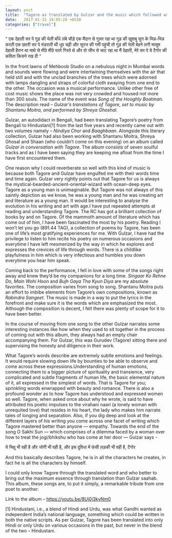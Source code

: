 ```yaml
---
layout: post
title:  "Tagore as translated by Gulzar and the music which followed and flowed"
date:   2017-01-31 19:05:28 +0530
categories: ["travel"]
---
```

” एक देहाती सर पे गुड़ की भेली बाँधे लंबे चौड़े एक मैंदान से गुज़र रहा था
गुड़ की खुशबु सुन के भिन्न-भिन्न करती एक छतरी सर पे मंडराती थी
धूप चढ़ी और सूरज की गर्मी पहुंची तो
गुड़ की भेली बेहने लगी
मासूम देहाती हैरान था
माथे से मीठे मीठे पतरे गिरते थे
और वो जीभ से चाट रहा था
मैं देहाती, मेरे सर पे ये टैगोर की कविता किसने रख दी “  

In the front lawns of Mehboob Studio on a nebulous night in Mumbai words and sounds were flowing and were intertwining themselves with the air that held still and with the unclad branches of the trees which were adorned with lamps dangling and straps of colorful cloth swaying from one end to the other. The occasion was a musical performance. Unlike other free of cost music shows the place was not very crowded and housed not more than 300 souls. The name of the event was *Song of the Hooghly Boatman*. The description read – *Gulzar’s translations of Tagore, set to music by Shantanu Moitra, and performed by Shreya Ghoshal.*  

Gulzar, an autodidact in Bengali, had been translating Tagore’s poetry from Bengali to Hindustani[1] from the last five years and recently came out with two volumes namely – *Nindiya Chor* and *Baaghbaan*. Alongside this literary collection, Gulzar had also been working with Shantanu Moitra, Shreya Ghosal and Shaan (who couldn’t come on this evening) on an album called *Gulzar in conversation with Tagore*. The album consists of seven soulful tracks and as I have been saying they are keeping me afloat from the time I have first encountered them.  

One reason why I could reverberate so well with this kind of music is because both Tagore and Gulzar have engulfed me with their words time and time again. Gulzar very rightly points out that Tagore for us is always the mystical-bearded-ancient-oriental-wizard with ocean-deep eyes. Tagore as a young man is unimaginable. But Tagore was not always of this saintly depiction as we know, he was a young man and he was creating art and literature as a young man. It would be interesting to analyse the evolution in his writing and art with age.I have put repeated attempts at reading and understanding Tagore. The RC has got a brilliant collection of books by and on Tagore. Of the mammoth amount of literature which has come out of him, I have been fascinated the most by his poetry. Reading I won’t let you go (891.44 TAG), a collection of poems by Tagore, has been one of life’s most gratifying experiences for me. With Gulzar, I have had the privilege to listen to him recite his poetry on numerous occasions and everytime I have left mesmerized by the way in which he explores and expresses the crevices of life through words. There is a childlike playfulness in him which is very infectious and humbles you down everytime you hear him speak.  

Coming back to the performance, I fell in love with some of the songs right away and knew they’d be my companions for a long time. *Singaar Ko Rehne Do*, *Main Wohi Hoon* and *Bujh Gaya Tha Kyun Diya* are my absolute favorites. The composition varies from song to song. Shantanu Moitra puts an effort to imbibe elements from Tagore’s own compositions, known as *Rabindra Sangeet*. The music is made in a way to put the lyrics in the forefront and make sure it is the words which are emphasized the most. Although the composition is decent, I felt there was plenty of scope for it to have been better.  

In the course of moving from one song to the other Gulzar narrates some interesting instances like how when they used to sit together in the process of coming out with this album, they always had an empty chair accompanying them. For Gulzar, this was Gurudev (Tagore) sitting there and supervising the honesty and diligence in their work.  

What Tagore’s words describe are extremely subtle emotions and feelings. It would require slowing down life by bounties to be able to observe and come across these expressions.Understanding of human emotions, connecting them to a bigger picture of spirituality and transience, very complicated and subtle fragments of human life, the basic elemental nature of it, all expressed in the simplest of words. That is Tagore for you; sprinkling words enwrapped with beauty and romance. There is also a profound wonder as to how Tagore has understood and expressed women so well. Tagore, when asked once about why he wrote, is said to have attributed his poetic impulses to the virahani naari (a lonely woman with unrequited love) that resides in his heart, the lady who makes him narrate tales of longing and separation. Also, if you dig deep and look at the different layers of his writing you come across one facet of writing which Tagore mastered better than anyone — empathy. Towards the end of the song O Sakhi Sun — which comprises of a dilemma faced by a woman over how to treat the jogi/bhikshu who has come at her door — Gulzar says -  

ये भिक्षु भी वही है और जोगी भी वही है,
और इस दुविधा में फंसी लड़की भी वही है, टैगोर

And this basically describes Tagore, he is in all the characters he creates, in fact he is all the characters by himself.  

I could only know Tagore through the translated word and who better to bring out the maximum essence through translation than Gulzar saahab. This album, these songs are, to put it simply, a remarkable tribute from one poet to another.  

Link to the album – https://youtu.be/8Uj0j3kyNm0  

[1] Hindustani, i.e., a blend of Hindi and Urdu, was what Gandhi wanted as independent India’s national language, something which could be written in both the native scripts. As per Gulzar, Tagore has been translated into only Hindi or only Urdu on various occasions in the past, but never in the blend of the two – Hindustani.